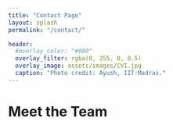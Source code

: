 ```yaml
---
title: "Contact Page"
layout: splash
permalink: "/contact/"

header:
  #overlay_color: "#000"
  overlay_filter: rgba(0, 255, 0, 0.5)
  overlay_image: assets/images/CVI.jpg
  caption: "Photo credit: Ayush, IIT-Madras."
---
```


# Meet the Team
